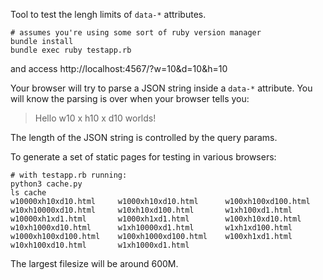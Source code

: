 Tool to test the lengh limits of `data-*` attributes.

```
# assumes you're using some sort of ruby version manager
bundle install
bundle exec ruby testapp.rb
```

and access http://localhost:4567/?w=10&d=10&h=10

Your browser will try to parse a JSON string inside a `data-*` attribute.
You will know the parsing is over when your browser tells you:

> Hello w10 x h10 x d10 worlds!

The length of the JSON string is controlled by the query params.

To generate a set of static pages for testing in various browsers:

```
# with testapp.rb running:
python3 cache.py
ls cache
w10000xh10xd10.html    	w1000xh10xd10.html     	w100xh100xd100.html    	w10xh10000xd10.html    	w10xh10xd100.html      	w1xh100xd1.html
w10000xh1xd1.html      	w1000xh1xd1.html       	w100xh10xd10.html      	w10xh1000xd10.html     	w1xh10000xd1.html      	w1xh1xd100.html
w1000xh100xd100.html   	w100xh1000xd100.html   	w100xh1xd1.html		w10xh100xd10.html      	w1xh1000xd1.html
```

The largest filesize will be around 600M.
